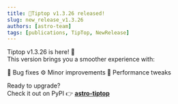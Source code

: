```yaml
---
title: 📢Tiptop v1.3.26 released!
slug: new_release_v1.3.26
authors: [astro-team]
tags: [publications, TipTop, NewRelease]
---
```


Tiptop v1.3.26 is here! 🎉  
This version brings you a smoother experience with:

🐞 Bug fixes
⚙️ Minor improvements
🚀 Performance tweaks

Ready to upgrade?  
Check it out on PyPI 👉 [**astro-tiptop**](https://pypi.org/project/astro-tiptop/)
<!-- truncate -->
